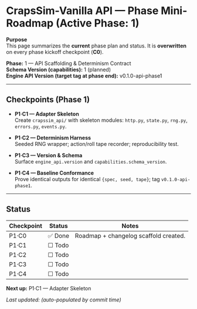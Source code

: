 # CrapsSim-Vanilla API — Phase Mini-Roadmap (Active Phase: 1)

**Purpose**  
This page summarizes the **current** phase plan and status. It is **overwritten** on every phase kickoff checkpoint (**C0**).

**Phase:** 1 — API Scaffolding & Determinism Contract  
**Schema Version (capabilities):** 1 (planned)  
**Engine API Version (target tag at phase end):** v0.1.0-api-phase1

---

## Checkpoints (Phase 1)

- **P1·C1 — Adapter Skeleton**  
  Create `crapssim_api/` with skeleton modules:
  `http.py`, `state.py`, `rng.py`, `errors.py`, `events.py`.

- **P1·C2 — Determinism Harness**  
  Seeded RNG wrapper; action/roll tape recorder; reproducibility test.

- **P1·C3 — Version & Schema**  
  Surface `engine_api.version` and `capabilities.schema_version`.

- **P1·C4 — Baseline Conformance**  
  Prove identical outputs for identical `{spec, seed, tape}`; tag `v0.1.0-api-phase1`.

---

## Status

| Checkpoint | Status  | Notes |
|------------|---------|-------|
| P1·C0      | ✅ Done | Roadmap + changelog scaffold created. |
| P1·C1      | ☐ Todo  |  |
| P1·C2      | ☐ Todo  |  |
| P1·C3      | ☐ Todo  |  |
| P1·C4      | ☐ Todo  |  |

**Next up:** P1·C1 — Adapter Skeleton

_Last updated: (auto-populated by commit time)_
